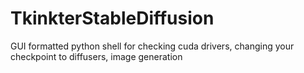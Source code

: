 # TkinkterStableDiffusion
GUI formatted python shell for checking cuda drivers, changing your checkpoint to diffusers, image generation
